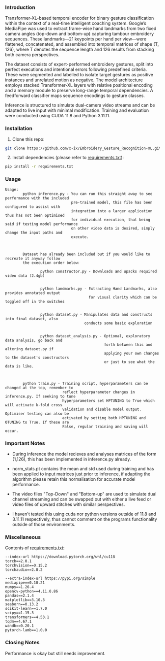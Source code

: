 ### Introduction

Transformer-XL-based temporal encoder for binary gesture classification within the context of a real-time intelligent coaching system. Google’s MediaPipe was used to extract frame-wise hand landmarks from two fixed camera angles (top-down and bottom-up) capturing tambour embroidery sequences. These landmarks—21 keypoints per hand per view—were flattened, concatenated, and assembled into temporal matrices of shape (T, 126), where T denotes the sequence length and 126 results from stacking both camera perspectives.

The dataset consists of expert-performed embroidery gestures, split into perfect executions and intentional errors following predefined criteria. These were segmented and labelled to isolate target gestures as positive instances and unrelated motion as negative. The model architecture employs stacked Transformer-XL layers with relative positional encoding and a memory module to preserve long-range temporal dependencies. A feedforward classifier maps sequence encodings to gesture classes.

Inference is structured to simulate dual-camera video streams and can be adapted to live input with minimal modification. Training and evaluation were conducted using CUDA 11.8 and Python 3.11.11.


### Installation

1. Clone this repo:
```bash
git clone https://github.com/x-ix/Embroidery_Gesture_Recognition-XL.git
```
2. Install dependencies (please refer to [requirements.txt](requirements.txt)):
```bash
pip install -r requirements.txt
```

### Usage
```
Usage:
        python inference.py - You can run this straight away to see performance with the included
                              pre-trained model, this file has been configured to assist with
                              integration into a larger application thus has not been optimised
                              for individual execution, that being said if testing model performance
                              on other video data is desired, simply change the input paths and
                              execute.



        Dataset has already been included but if you would like to recreate it anyway follow
        the execution order below:

                python constructor.py - Downloads and upacks required video data (2.4gb)


                python landmarks.py - Extracting Hand Landmarks, also provides annotated output
                                      for visual clarity which can be toggled off in the switches


                python dataset.py - Manipulates data and constructs into final dataset, also
                                    conducts some basic exploration


                python dataset_analysis.py - Optional, exploratory data analysis, go back and
                                             forth between this and altering dataset.py if
                                             applying your own changes to the dataset's constructors
                                             or just to see what the data is like.



        python train.py - Training script, hyperparameters can be changed at the top, remember to
                          reflect hyperparameter changes in inference.py. If seeking to tune
                          hyperparameters set HPTUNING to True which will activate k-fold cross
                          validation and disable model output. Optimiser testing can also be
                          activated by setting both HPTUNING and OTUNING to True. If these are
                          False, regular training and saving will occur.

```


### Important Notes

- During inference the model recieves and analyses matrices of the form (1,126), this has been implemented in inference.py already.

- norm_stats.pt contains the mean and std used during training and has been applied to input matrices just prior to inference, if adapting the algorithm please retain this normalisation for accurate model performance.

- The video files "Top-Down" and "Bottom-up" are used to simulate dual channel streaming and can be swapped out with either a live feed or video files of upward stitches with similar perspectives.

- I haven't tested this using cuda nor python versions outside of 11.8 and 3.11.11 respectively, thus cannot comment on the programs functionality outside of those environments.



### Miscellaneous
Contents of [requirements.txt](requirements.txt):
```
--index-url https://download.pytorch.org/whl/cu118
torch==2.0.1 
torchvision==0.15.2
torchaudio==2.0.2

--extra-index-url https://pypi.org/simple
mediapipe==0.10.21
numpy==1.26.4
opencv-python==4.11.0.86
pandas==2.1.4
matplotlib==3.10.3
seaborn==0.13.2
scikit-learn==1.7.0
scipy==1.15.3
transformers==4.53.1
tqdm==4.67.1
wandb==0.20.1
pytorch-lamb==1.0.0
```


### Closing Notes
Performance is okay but still needs improvement.

